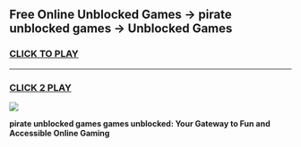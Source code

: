 
## Free Online Unblocked Games → pirate unblocked games → Unblocked Games
<h3>
<a href="https://premium.freeplayer.one?title=pirate_unblocked_games&ref=21F">CLICK TO PLAY</a></h3>
<hr>

<h3>
<a href="https://premium.freeplayer.one?title=pirate_unblocked_games&ref=21F">CLICK 2 PLAY</a>
  
</h3>

<a href="https://premium.freeplayer.one?title=pirate_unblocked_games&ref=21F/"><img src="https://clearcache.store/games.png"></a>


**pirate unblocked games games unblocked: Your Gateway to Fun and Accessible Online Gaming**
